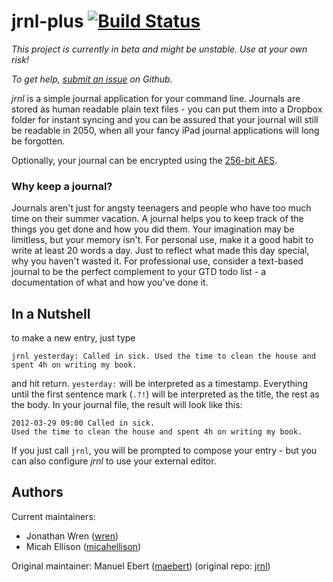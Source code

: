 jrnl-plus [![Build Status](https://travis-ci.com/jrnl-plus/jrnl-plus.svg?branch=master)](https://travis-ci.com/jrnl-plus/jrnl-plus)
====

_This project is currently in beta and might be unstable. Use at your own risk!_

_To get help, [submit an issue](https://github.com/jrnl-plus/jrnl-plus/issues/new) on Github._

*jrnl* is a simple journal application for your command line. Journals are stored as human readable plain text files - you can put them into a Dropbox folder for instant syncing and you can be assured that your journal will still be readable in 2050, when all your fancy iPad journal applications will long be forgotten.

Optionally, your journal can be encrypted using the [256-bit AES](http://en.wikipedia.org/wiki/Advanced_Encryption_Standard).

### Why keep a journal?

Journals aren't just for angsty teenagers and people who have too much time on their summer vacation. A journal helps you to keep track of the things you get done and how you did them. Your imagination may be limitless, but your memory isn't. For personal use, make it a good habit to write at least 20 words a day. Just to reflect what made this day special, why you haven't wasted it. For professional use, consider a text-based journal to be the perfect complement to your GTD todo list - a documentation of what and how you've done it.

In a Nutshell
-------------

to make a new entry, just type

    jrnl yesterday: Called in sick. Used the time to clean the house and spent 4h on writing my book.

and hit return. `yesterday:` will be interpreted as a timestamp. Everything until the first sentence mark (`.?!`) will be interpreted as the title, the rest as the body. In your journal file, the result will look like this:

    2012-03-29 09:00 Called in sick.
    Used the time to clean the house and spent 4h on writing my book.

If you just call `jrnl`, you will be prompted to compose your entry - but you can also configure _jrnl_ to use your external editor.

Authors
-------
Current maintainers:

 * Jonathan Wren ([wren](https://github.com/wren))
 * Micah Ellison ([micahellison](https://github.com/micahellison))

Original maintainer: Manuel Ebert ([maebert](https://github.com/maebert)) (original repo: [jrnl](https://github.com/maebert/jrnl))